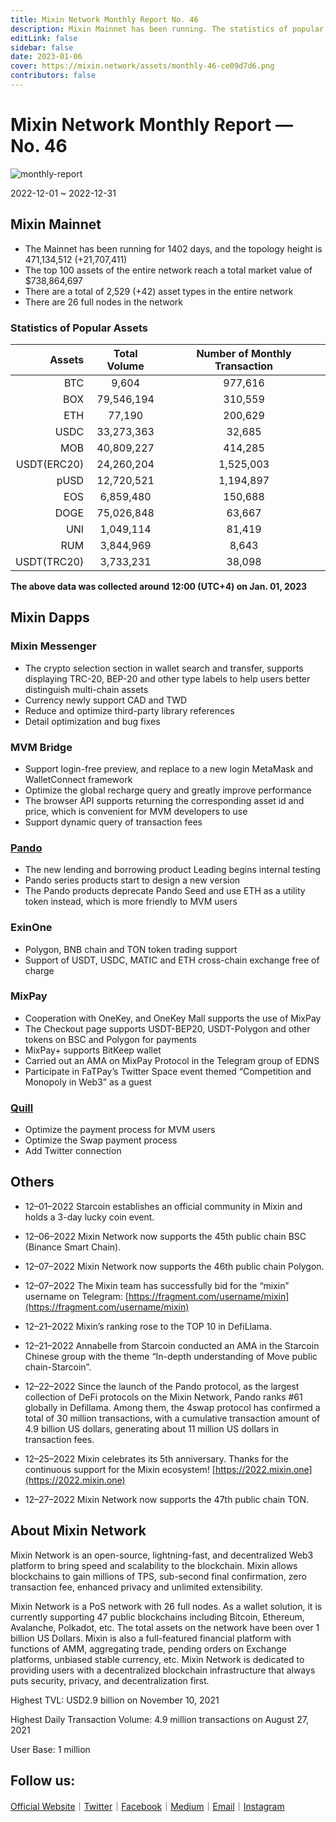 ```yaml
---
title: Mixin Network Monthly Report No. 46
description: Mixin Mainnet has been running. The statistics of popular assets are listed. Ecosystem development, with MVM Bridge, Pando, Mixpay, Quill and other news and events are listed. Polygon, BSC, and TON support.
editLink: false
sidebar: false
date: 2023-01-06
cover: https://mixin.network/assets/monthly-46-ce09d7d6.png
contributors: false
---
```


# Mixin Network Monthly Report — No. 46

![monthly-report](./monthly-46.png)

2022-12-01 ~ 2022-12-31

## Mixin Mainnet

- The Mainnet has been running for 1402 days, and the topology height is 471,134,512 (+21,707,411)
- The top 100 assets of the entire network reach a total market value of $738,864,697 
- There are a total of 2,529 (+42) asset types in the entire network
- There are 26 full nodes in the network


### Statistics of Popular Assets

| Assets     | Total Volume | Number of Monthly Transaction |
|----------:|:----------------------:|:---------:|
| BTC         | 9,604            | 977,616   |
| BOX         | 79,546,194       | 310,559   |
| ETH         | 77,190           | 200,629   |
| USDC        | 33,273,363       | 32,685    |
| MOB         | 40,809,227       | 414,285   |
| USDT(ERC20) | 24,260,204       | 1,525,003 |
| pUSD        | 12,720,521       | 1,194,897 |
| EOS         | 6,859,480        | 150,688   |
| DOGE        | 75,026,848       | 63,667    |
| UNI         | 1,049,114        | 81,419    |
| RUM         | 3,844,969        | 8,643     |
| USDT(TRC20) | 3,733,231        | 38,098    |
  **The above data was collected around 12:00 (UTC+4) on Jan. 01, 2023**

## Mixin Dapps

### Mixin Messenger

- The crypto selection section in wallet search and transfer, supports displaying TRC-20, BEP-20 and other type labels to help users better distinguish multi-chain assets
- Currency newly support CAD and TWD
- Reduce and optimize third-party library references
- Detail optimization and bug fixes

### MVM Bridge

- Support login-free preview, and replace to a new login MetaMask and WalletConnect framework
- Optimize the global recharge query and greatly improve performance
- The browser API supports returning the corresponding asset id and price, which is convenient for MVM developers to use
- Support dynamic query of transaction fees

### [Pando](https://pando.im/)

- The new lending and borrowing product Leading begins internal testing
- Pando series products start to design a new version
- The Pando products deprecate Pando Seed and use ETH as a utility token instead, which is more friendly to MVM users

### ExinOne

- Polygon, BNB chain and TON token trading support
- Support of USDT, USDC, MATIC and ETH cross-chain exchange free of charge

### MixPay

- Cooperation with OneKey, and OneKey Mall supports the use of MixPay
- The Checkout page supports USDT-BEP20, USDT-Polygon and other tokens on BSC and Polygon for payments
- MixPay+ supports BitKeep wallet
- Carried out an AMA on MixPay Protocol in the Telegram group of EDNS
- Participate in FaTPay’s Twitter Space event themed “Competition and Monopoly in Web3” as a guest

### [Quill](https://quill.im/)

- Optimize the payment process for MVM users
- Optimize the Swap payment process
- Add Twitter connection

## Others

- 12–01–2022
Starcoin establishes an official community in Mixin and holds a 3-day lucky coin event.

- 12–06–2022
Mixin Network now supports the 45th public chain BSC (Binance Smart Chain).

- 12–07–2022
Mixin Network now supports the 46th public chain Polygon.

- 12–07–2022
The Mixin team has successfully bid for the “mixin” username on Telegram: [https://fragment.com/username/mixin](https://fragment.com/username/mixin)

- 12–21–2022
Mixin’s ranking rose to the TOP 10 in DefiLlama.

- 12–21–2022
Annabelle from Starcoin conducted an AMA in the Starcoin Chinese group with the theme “In-depth understanding of Move public chain-Starcoin”.

- 12–22–2022
Since the launch of the Pando protocol, as the largest collection of DeFi protocols on the Mixin Network, Pando ranks #61 globally in Defillama. Among them, the 4swap protocol has confirmed a total of 30 million transactions, with a cumulative transaction amount of 4.9 billion US dollars, generating about 11 million US dollars in transaction fees.

- 12–25–2022
Mixin celebrates its 5th anniversary. Thanks for the continuous support for the Mixin ecosystem! [https://2022.mixin.one](https://2022.mixin.one)

- 12–27–2022
Mixin Network now supports the 47th public chain TON.
  
## About Mixin Network

Mixin Network is an open-source, lightning-fast, and decentralized Web3 platform to bring speed and scalability to the blockchain. Mixin allows blockchains to gain millions of TPS, sub-second final confirmation, zero transaction fee, enhanced privacy and unlimited extensibility.

Mixin Network is a PoS network with 26 full nodes. As a wallet solution, it is currently supporting 47 public blockchains including Bitcoin, Ethereum, Avalanche, Polkadot, etc. The total assets on the network have been over 1 billion US Dollars. Mixin is also a full-featured financial platform with functions of AMM, aggregating trade, pending orders on Exchange platforms, unbiased stable currency, etc. Mixin Network is dedicated to providing users with a decentralized blockchain infrastructure that always puts security, privacy, and decentralization first.

Highest TVL: USD2.9 billion on November 10, 2021

Highest Daily Transaction Volume: 4.9 million transactions on August 27, 2021

User Base: 1 million

## Follow us:

[Official Website](https://mixin.one/)｜[Twitter](https://twitter.com/Mixin_Network)｜[Facebook](https://www.facebook.com/MixinNetwork)｜[Medium](https://medium.com/mixinnetwork)｜[Email](contact@mixin.one)｜[Instagram](https://instagram.com/mixinnetwork)
